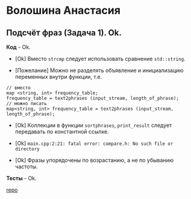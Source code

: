 # Волошина Анастасия

## Подсчёт фраз (Задача 1). Ok.

**Код** - Ok.

- [Ok] Вместо `strcmp` следует использовать сравнение `std::string`.

- [Пожелание] Можно не разделять объявление и инициализацию переменных внутри функции, т.е.
```
// вместо
map <string, int> frequency_table;
frequency_table = text2phrases (input_stream, length_of_phrase);
// можно писать 
map<string, int> frequency_table = text2phrases (input_stream, length_of_phrase);
```

- [Ok] Коллекции в функции `sortphrases`, `print_result` следует передавать по константной ссылке.

- [Ok] `main.cpp:2:21: fatal error: compare.h: No such file or directory`

- [Ok] Фразы упорядочены по возрастанию, а не по убыванию частоты.

**Тесты** - Ok.

[repo](https://bitbucket.org/voloshina_oop/c-labs/overview)
